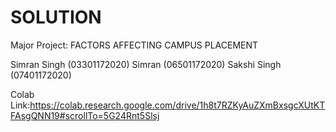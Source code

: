 # SOLUTION
Major Project:
FACTORS AFFECTING CAMPUS PLACEMENT

Simran Singh (03301172020)
Simran (06501172020) 
Sakshi Singh (07401172020)

Colab Link:https://colab.research.google.com/drive/1h8t7RZKyAuZXmBxsgcXUtKTFAsgQNN19#scrollTo=5G24Rnt5Slsj
